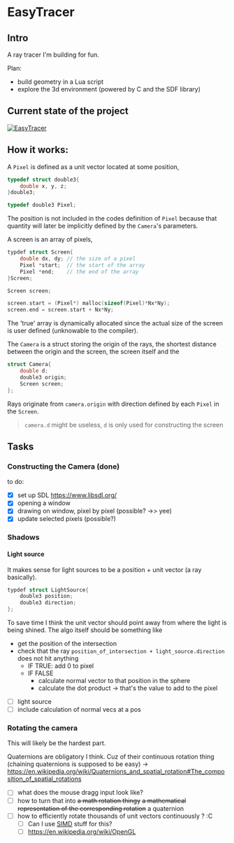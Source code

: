 # EasyTracer

## Intro

A ray tracer I'm building for fun.

Plan:

- build geometry in a Lua script
- explore the 3d environment (powered by C and the SDF library)

## Current state of the project

[![EasyTracer](https://yt-embed.herokuapp.com/embed?v=RByLQXJQaPQ)](https://www.youtube.com/watch?v=RByLQXJQaPQ "EasyTracer ")



## How it works:

A `Pixel` is defined as a unit vector located at some position,

```C
typedef struct double3{
    double x, y, z;
}double3;

typedef double3 Pixel;
```

The position is not included in the codes definition of `Pixel` because that quantity will later be implicitly defined by the `Camera`'s parameters.

A screen is an array of pixels,

```C
typdef struct Screen{
    double dx, dy; // the size of a pixel
    Pixel *start;  // the start of the array
    Pixel *end;    // the end of the array
}Screen;

Screen screen;

screen.start = (Pixel*) malloc(sizeof(Pixel)*Nx*Ny);
screen.end = screen.start + Nx*Ny;
```

The 'true' array is dynamically allocated since the actual size of the screen is user defined (unknowable to the compiler).

The `Camera` is a struct storing the origin of the rays, the shortest distance between the origin and the screen, the screen itself and the

```C
struct Camera{
	double d;
	double3 origin;
	Screen screen;
};
```

Rays originate from `camera.origin` with direction defined by each `Pixel` in the `Screen`.

> `camera.d` might be useless, `d` is only used for constructing the screen


## Tasks 
### Constructing the Camera (done)

to do:

- [x] set up SDL https://www.libsdl.org/
- [x] opening a window
- [x] drawing on window, pixel by pixel (possible? ->> yee)
- [x] update selected pixels (possible?)

### Shadows

#### Light source

It makes sense for light sources to be a position + unit vector (a ray basically). 

```C
typdef struct LightSource{
	double3 position;
	double3 direction;
};
```

To save time I think the unit vector should point away from where the light is being shined. The algo itself should be something like

- get the position of the intersection
- check that the ray  `position_of_intersection + light_source.direction` does not hit anything
    - IF TRUE: add 0 to pixel
    - IF FALSE
        - calculate normal vector to that position in the sphere
        - calculate the dot product -> that's the value to add to the pixel   

- [ ] light source
- [ ] include calculation of normal vecs at a pos

### Rotating the camera

This will likely be the hardest part.

Quaternions are obligatory I think. Cuz of their continuous rotation thing (chaining quaternions is supposed to be easy) -> https://en.wikipedia.org/wiki/Quaternions_and_spatial_rotation#The_composition_of_spatial_rotations

- [ ] what does the mouse dragg input look like?
- [ ] how to turn that into ~~a math rotation thingy~~ ~~a mathematical representation of the corresponding rotation~~ a quaternion
- [ ] how to efficiently rotate thousands of unit vectors continuously ? :C
    - [ ] Can I use [SIMD](https://en.wikipedia.org/wiki/SIMD) stuff for this? 
    - [ ] https://en.wikipedia.org/wiki/OpenGL
